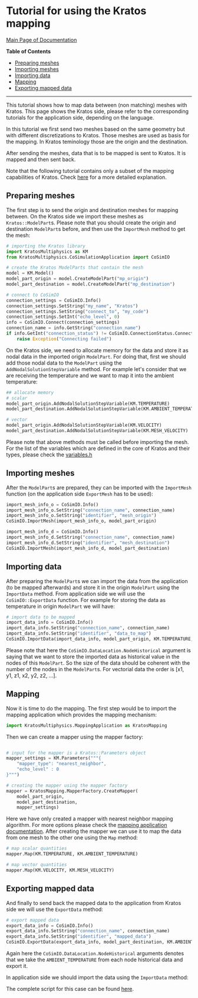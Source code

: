 # Tutorial for using the Kratos mapping

[Main Page of Documentation](https://kratosmultiphysics.github.io/CoSimIO/)

**Table of Contents**
<!-- @import "[TOC]" {cmd="toc" depthFrom=2 depthTo=6 orderedList=false} -->

<!-- code_chunk_output -->

- [Preparing meshes](#preparing-meshes)
- [Importing meshes](#importing-meshes)
- [Importing data](#importing-data)
- [Mapping](#mapping)
- [Exporting mapped data](#exporting-mapped-data)

<!-- /code_chunk_output -->
---

This tutorial shows how to map data between (non matching) meshes with Kratos. This page shows the Kratos side, please refer to the corresponding tutorials for the application side, depending on the language.

In this tutorial we first send two meshes based on the same geometry but with different discretizations to Kratos. Those meshes are used as basis for the mapping. In Kratos teminology those are the origin and the destination.

After sending the meshes, data that is to be mapped is sent to Kratos. It is mapped and then sent back.

Note that the following tutorial contains only a subset of the mapping capabilities of Kratos. Check [here](https://github.com/KratosMultiphysics/Kratos/tree/master/applications/MappingApplication/README.md) for a more detailed explanation.


## Preparing meshes
The first step is to send the origin and destination meshes for mapping between. On the Kratos side we import these meshes as `Kratos::ModelPart`s. Please note that you should create the origin and destination `ModelPart`s before, and then use the `ImportMesh` method to get the mesh:

```py
# importing the Kratos library
import KratosMultiphysics as KM
from KratosMultiphysics.CoSimulationApplication import CoSimIO

# create the Kratos ModelParts that contain the mesh
model = KM.Model()
model_part_origin = model.CreateModelPart("mp_origin")
model_part_destination = model.CreateModelPart("mp_destination")

# connect to CoSimIO
connection_settings = CoSimIO.Info()
connection_settings.SetString("my_name", "Kratos")
connection_settings.SetString("connect_to", "my_code")
connection_settings.SetInt("echo_level", 0)
info = CoSimIO.Connect(connection_settings)
connection_name = info.GetString("connection_name")
if info.GetInt("connection_status") != CoSimIO.ConnectionStatus.Connected:
    raise Exception("Connecting failed")
```

On the Kratos side, we need to allocate memory for the data and store it as nodal data in the imported origin `ModelPart`. For doing that, first we should add those nodal data to the `ModelPart` using the `AddNodalSolutionStepVariable` method. For example let's consider that we are receiving the temperature and we want to map it into the ambient temperature:

```py
## allocate memory
# scalar
model_part_origin.AddNodalSolutionStepVariable(KM.TEMPERATURE)
model_part_destination.AddNodalSolutionStepVariable(KM.AMBIENT_TEMPERATURE)

# vector
model_part_origin.AddNodalSolutionStepVariable(KM.VELOCITY)
model_part_destination.AddNodalSolutionStepVariable(KM.MESH_VELOCITY)
```

Please note that above methods must be called before importing the mesh. For the list of the variables which are defined in the core of Kratos and their types, please check the [variables.h](https://github.com/KratosMultiphysics/Kratos/blob/master/kratos/includes/variables.h)


## Importing meshes
After the `ModelPart`s are prepared, they can be imported with the `ImportMesh` function (on the application side `ExportMesh` has to be used):

```py
import_mesh_info_o = CoSimIO.Info()
import_mesh_info_o.SetString("connection_name", connection_name)
import_mesh_info_o.SetString("identifier", "mesh_origin")
CoSimIO.ImportMesh(import_mesh_info_o, model_part_origin)

import_mesh_info_d = CoSimIO.Info()
import_mesh_info_d.SetString("connection_name", connection_name)
import_mesh_info_d.SetString("identifier", "mesh_destination")
CoSimIO.ImportMesh(import_mesh_info_d, model_part_destination)
```


## Importing data
After preparing the `ModelPart`s we can import the data from the application (to be mapped afterwards) and store it in the origin `ModelPart` using the `ImportData` method. From application side we will use the `CoSimIO::ExportData` function. For example for storing the data as temperature in origin `ModelPart` we will have:

```py
# import data to be mapped
import_data_info = CoSimIO.Info()
import_data_info.SetString("connection_name", connection_name)
import_data_info.SetString("identifier", "data_to_map")
CoSimIO.ImportData(import_data_info, model_part_origin, KM.TEMPERATURE, CoSimIO.DataLocation.NodeHistorical)
```
Please note that here the `CoSimIO.DataLocation.NodeHistorical` argument is saying that we want to store the imported data as historical value in the nodes of this `ModelPart`. So the size of the data should be coherent with the number of the nodes in the `ModelPart`s. For vectorial data the order is [x1, y1, z1, x2, y2, z2, ...].


## Mapping
Now it is time to do the mapping. The first step would be to import the mapping application which provides the mapping mechanism:

```py
import KratosMultiphysics.MappingApplication as KratosMapping
```

Then we can create a mapper using the mapper factory:

```py

# input for the mapper is a Kratos::Parameters object
mapper_settings = KM.Parameters("""{
    "mapper_type": "nearest_neighbor",
    "echo_level" : 0
}""")

# creating the mapper using the mapper factory
mapper = KratosMapping.MapperFactory.CreateMapper(
    model_part_origin,
    model_part_destination,
    mapper_settings)

```
Here we have only created a mapper with nearest neighbor mapping algorithm. For more options please check the [mapping application documentation](https://github.com/KratosMultiphysics/Kratos/blob/master/applications/MappingApplication/README.md). After creating the mapper we can use it to map the data from one mesh to the other one using the `Map` method:

```py
# map scalar quantities
mapper.Map(KM.TEMPERATURE, KM.AMBIENT_TEMPERATURE)

# map vector quantities
mapper.Map(KM.VELOCITY, KM.MESH_VELOCITY)
```

## Exporting mapped data
And finally to send back the mapped data to the application from Kratos side we will use the `ExportData` method:

```py
# export mapped data
export_data_info = CoSimIO.Info()
export_data_info.SetString("connection_name", connection_name)
export_data_info.SetString("identifier", "mapped_data")
CoSimIO.ExportData(export_data_info, model_part_destination, KM.AMBIENT_TEMPERATURE, CoSimIO.DataLocation.NodeHistorical)
```
Again here the `CoSimIO.DataLocation.NodeHistorical` arguments denotes that we take the `AMBIENT_TEMPERATURE` from each node historical data and export it.

In application side we should import the data using the `ImportData` method:

The complete script for this case can be found [here](mapping_with_kratos.py).
